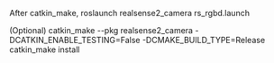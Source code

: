 
After catkin_make, roslaunch realsense2_camera rs_rgbd.launch


(Optional)
catkin_make --pkg realsense2_camera -DCATKIN_ENABLE_TESTING=False -DCMAKE_BUILD_TYPE=Release
catkin_make install
